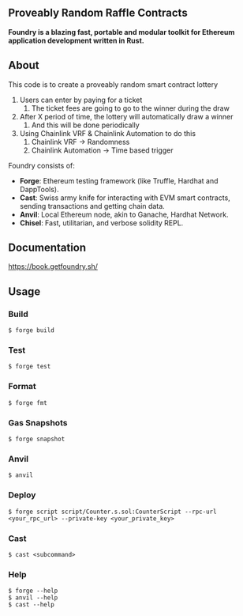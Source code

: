 ## Proveably Random Raffle Contracts

**Foundry is a blazing fast, portable and modular toolkit for Ethereum application development written in Rust.**

## About
This code is to create a proveably random smart contract lottery

1. Users can enter by paying for a ticket
    1.  The ticket fees are going to go to the winner during the draw
2. After X period of time, the lottery will automatically draw a winner
    1. And this will be done periodically
3. Using Chainlink VRF & Chainlink Automation to do this 
    1. Chainlink VRF -> Randomness
    2. Chainlink Automation -> Time based trigger      

Foundry consists of:

-   **Forge**: Ethereum testing framework (like Truffle, Hardhat and DappTools).
-   **Cast**: Swiss army knife for interacting with EVM smart contracts, sending transactions and getting chain data.
-   **Anvil**: Local Ethereum node, akin to Ganache, Hardhat Network.
-   **Chisel**: Fast, utilitarian, and verbose solidity REPL.

## Documentation

https://book.getfoundry.sh/

## Usage

### Build

```shell
$ forge build
```

### Test

```shell
$ forge test
```

### Format

```shell
$ forge fmt
```

### Gas Snapshots

```shell
$ forge snapshot
```

### Anvil

```shell
$ anvil
```

### Deploy

```shell
$ forge script script/Counter.s.sol:CounterScript --rpc-url <your_rpc_url> --private-key <your_private_key>
```

### Cast

```shell
$ cast <subcommand>
```

### Help

```shell
$ forge --help
$ anvil --help
$ cast --help
```

